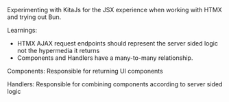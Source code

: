 Experimenting with KitaJs for the JSX experience when working with HTMX and trying out Bun.

Learnings:
- HTMX AJAX request endpoints should represent the server sided logic not the hypermedia it returns
- Components and Handlers have a many-to-many relationship.

Components: Responsible for returning UI components

Handlers: Responsible for combining components according to server sided logic